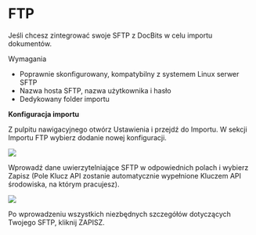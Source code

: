 # FTP

Jeśli chcesz zintegrować swoje SFTP z DocBits w celu importu dokumentów.

Wymagania

* Poprawnie skonfigurowany, kompatybilny z systemem Linux serwer SFTP
* Nazwa hosta SFTP, nazwa użytkownika i hasło
* Dedykowany folder importu

**Konfiguracja importu**

Z pulpitu nawigacyjnego otwórz Ustawienia i przejdź do Importu. W sekcji Importu FTP wybierz dodanie nowej konfiguracji.

![](https://lh7-us.googleusercontent.com/HJMX0JZN6M8zczy4tu6yPJiwR0y40ELF3gduLLa1GAQzi_xeEHyrJ47RiFEx21BsJV-Zv3Ma8jtSU0rYnE53BOTkf63to71TZr6Arh-Izj9TEKWoeqNIUh0rItAsr56AFYHybQgJ_CUCqqVI9u5CFjI)

Wprowadź dane uwierzytelniające SFTP w odpowiednich polach i wybierz Zapisz (Pole Klucz API zostanie automatycznie wypełnione Kluczem API środowiska, na którym pracujesz).

![](https://lh7-us.googleusercontent.com/m11trSpnDmv9aco98vPG6xuIhYxngp6TauG7lDYEWB2VguNmX0ypXMi3Fc4Ey6V4Iy_YwOy4Zooh3rj_WoAQ3PQgVIjw5vqToOuq_lIxN7IqPE2fv1puzsnEO96y5mn5FHjFtC1wYrEf9sxjHk1GL2I)

Po wprowadzeniu wszystkich niezbędnych szczegółów dotyczących Twojego SFTP, kliknij ZAPISZ.
